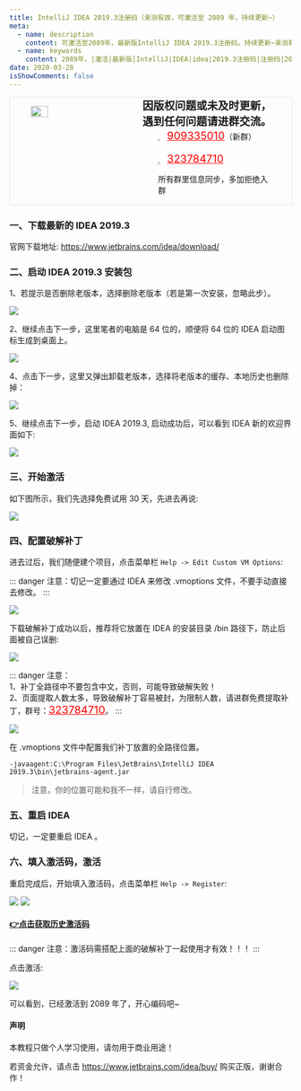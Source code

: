 ```yaml
---
title: IntelliJ IDEA 2019.3注册码（亲测有效，可激活至 2089 年，持续更新~）
meta:
  - name: description
    content: 可激活至2089年，最新版IntelliJ IDEA 2019.3注册码，持续更新~亲测有效~
  - name: keywords
    content: 2089年，|激活|最新版|IntelliJ|IDEA|idea|2019.3注册码|注册码|2020|有效|更新
date: 2020-03-28
isShowComments: false
---
```


<!-- QQ卡片 -->
<div style="width:100%;display:flex;justify-content:space-around;border:1px solid #E5E5E4;">
  <img style="width:25%;padding-top:15px;" src="http://img.taojingling.cn/WechatIMG60.jpeg" onclick="window.open('http://shang.qq.com/wpa/qunwpa?idkey=ae59f469b427c038c95f118ceeefc6f9eba7a9d90ce9aae72bde58d09cc1013b', '_blank');" />

  <div style="display:flex;flex-direction:column;justify-content:space-around;">
    <div style="font-size:1.2rem;font-weight:bold;">
      <div>因版权问题或未及时更新，</div>
      <div>遇到任何问题请进群交流。</div>
    </div>
    <div style="padding-left:12%;position:relative;">
      <div>
      <img style="width:6%;position:relative;top:3px;cursor:pointer;" src="https://i.loli.net/2019/11/23/U3qbMEuC9n6YBRA.png" onclick="window.open('http://shang.qq.com/wpa/qunwpa?idkey=22ed6bd53a50f9764493ef41746bfb3006123cbe097729a106fee0c46b6e0b9e', '_blank');" />
      <a href="//shang.qq.com/wpa/qunwpa?idkey=ae59f469b427c038c95f118ceeefc6f9eba7a9d90ce9aae72bde58d09cc1013b" style="font-size:1.2rem;text-decoration:underline;color:red;" target="_blank">909335010</a>（新群）
      </div>
      <div>
      <br>
      <img style="width:6%;position:relative;top:3px;cursor:pointer;" src="https://i.loli.net/2019/11/23/U3qbMEuC9n6YBRA.png" onclick="window.open('http://shang.qq.com/wpa/qunwpa?idkey=22ed6bd53a50f9764493ef41746bfb3006123cbe097729a106fee0c46b6e0b9e', '_blank');" />
      <a href="http://shang.qq.com/wpa/qunwpa?idkey=22ed6bd53a50f9764493ef41746bfb3006123cbe097729a106fee0c46b6e0b9e" style="font-size:1.2rem;text-decoration:underline;color:red;" target="_blank">323784710</a>
      <p>所有群里信息同步，多加拒绝入群</p>
      </div>
    </div>
  </div>
</div>

### 一、下载最新的 IDEA 2019.3

官网下载地址: <a href="https://www.jetbrains.com/idea/download/">https://www.jetbrains.com/idea/download/</a>

### 二、启动 IDEA 2019.3 安装包

1、若提示是否删除老版本，选择删除老版本（若是第一次安装，忽略此步）。

<img src="http://md.taojingling.cn/3.png" />

2、继续点击下一步，这里笔者的电脑是 64 位的，顺便将 64 位的 IDEA 启动图标生成到桌面上。

<img src="http://md.taojingling.cn/4.png" />


4、点击下一步，这里又弹出卸载老版本，选择将老版本的缓存、本地历史也删除掉：

<img src="http://md.taojingling.cn/5.png" />

5、继续点击下一步，启动 IDEA 2019.3, 启动成功后，可以看到 IDEA 新的欢迎界面如下:

<img src="http://md.taojingling.cn/6.png" />

### 三、开始激活

如下图所示，我们先选择免费试用 30 天，先进去再说:

<img src="http://md.taojingling.cn/7.png" />

### 四、配置破解补丁
进去过后，我们随便建个项目，点击菜单栏 `Help -> Edit Custom VM Options`:

::: danger
注意：切记一定要通过 IDEA 来修改 .vmoptions 文件，不要手动直接去修改。
:::

<img src="http://md.taojingling.cn/8.png" />

下载破解补丁成功以后，推荐将它放置在 IDEA 的安装目录 /bin 路径下，防止后面被自己误删:

<img src="http://md.taojingling.cn/9.png" />

::: danger
注意：<br>
1、补丁全路径中不要包含中文，否则，可能导致破解失败！<br>
2、页面提取人数太多，导致破解补丁容易被封，为限制人数，请进群免费提取补丁，群号：<a href="http://shang.qq.com/wpa/qunwpa?idkey=22ed6bd53a50f9764493ef41746bfb3006123cbe097729a106fee0c46b6e0b9e" style="font-size:1.2rem;text-decoration:underline;color:red;" target="_blank">323784710</a>。
:::

<img src="http://md.taojingling.cn/10.png" />

在 .vmoptions 文件中配置我们补丁放置的全路径位置。

```
-javaagent:C:\Program Files\JetBrains\IntelliJ IDEA 2019.3\bin\jetbrains-agent.jar
```

> 注意，你的位置可能和我不一样，请自行修改。

### 五、重启 IDEA

切记，一定要重启 IDEA 。

### 六、填入激活码，激活

重启完成后，开始填入激活码，点击菜单栏 `Help -> Register`:

<img src="http://md.taojingling.cn/11.png" />

<img src="http://md.taojingling.cn/12.png" />

#### <u>[👉点击获取历史激活码](/Jet/codes "历史激活码")</u>

::: danger
注意：激活码需搭配上面的破解补丁一起使用才有效！！！
:::

点击激活:

<img src="http://md.taojingling.cn/13.png" />

可以看到，已经激活到 2089 年了，开心编码吧~

#### 声明

本教程只做个人学习使用，请勿用于商业用途！

若资金允许，请点击 <a href="https://www.jetbrains.com/idea/buy/">https://www.jetbrains.com/idea/buy/</a> 购买正版，谢谢合作！


